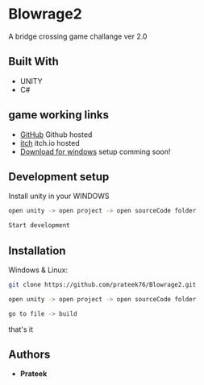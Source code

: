 # Blowrage2
A bridge crossing game challange ver 2.0

## Built With

* UNITY
* C#

## game working links

* [GitHub](https://prateek76.github.io/Blowrage2/) Github hosted
* [itch](https://prateek76.itch.io/blowrage) itch.io hosted
* [Download for windows](#) setup comming soon!



## Development setup

Install unity in your WINDOWS

```sh
open unity -> open project -> open sourceCode folder
```

```sh
Start development
```


## Installation

Windows & Linux:

```sh
git clone https://github.com/prateek76/Blowrage2.git
```


```sh
open unity -> open project -> open sourceCode folder
```

```sh
go to file -> build
```

that's it

## Authors

* **Prateek** 

